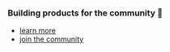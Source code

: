 ### Building products for the community 🔨

- [learn more](https://43labs.xyz) <br>
- [join the community](https://discord.gg/Rh4cu24JRS)
